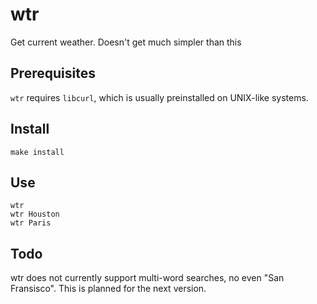 # wtr

Get current weather. Doesn't get much simpler than this

## Prerequisites

`wtr` requires `libcurl`, which is usually preinstalled on UNIX-like systems.

## Install

```
make install
```

## Use

```
wtr
wtr Houston
wtr Paris
```

## Todo

wtr does not currently support multi-word searches, no even "San Fransisco".
This is planned for the next version.
